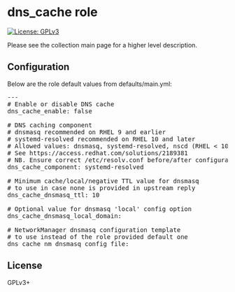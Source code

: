 # dns_cache role

[![License: GPLv3](https://img.shields.io/badge/license-GPLv3-brightgreen.svg)](https://www.gnu.org/licenses/gpl-3.0)

Please see the collection main page for a higher level description.

## Configuration

Below are the role default values from defaults/main.yml:

<pre>
---
# Enable or disable DNS cache
dns_cache_enable: false

# DNS caching component
# dnsmasq recommended on RHEL 9 and earlier
# systemd-resolved recommended on RHEL 10 and later
# Allowed values: dnsmasq, systemd-resolved, nscd (RHEL < 10)
# See https://access.redhat.com/solutions/2189381
# NB. Ensure correct /etc/resolv.conf before/after configuration
dns_cache_component: systemd-resolved

# Minimum cache/local/negative TTL value for dnsmasq
# to use in case none is provided in upstream reply
dns_cache_dnsmasq_ttl: 10

# Optional value for dnsmasq 'local' config option
dns_cache_dnsmasq_local_domain:

# NetworkManager dnsmasq configuration template
# to use instead of the role provided default one
dns_cache_nm_dnsmasq_config_file:
</pre>

## License

GPLv3+
